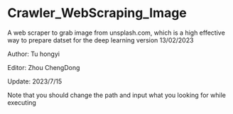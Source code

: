 # Crawler_WebScraping_Image
A web scraper to grab image from unsplash.com, which is a high effective way to prepare datset for the deep learning
version 13/02/2023

Author: Tu hongyi

Editor: Zhou ChengDong

Update: 2023/7/15

Note that you should change the path and input what you looking for while executing

